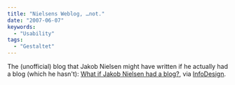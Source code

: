 ```yaml
---
title: "Nielsens Weblog, …not."
date: "2007-06-07"
keywords:
  - "Usability"
tags:
  - "Gestaltet"
---
```


The (unofficial) blog that Jakob Nielsen might have written if he actually had a blog (which he hasn't): [What if Jakob Nielsen had a blog?](http://usability.typepad.com/jakob_nielsen/ "Jacob Nielsens faked weblog"), via [InfoDesign](http://www.informationdesign.org/archives/2007_06.php#004222).
